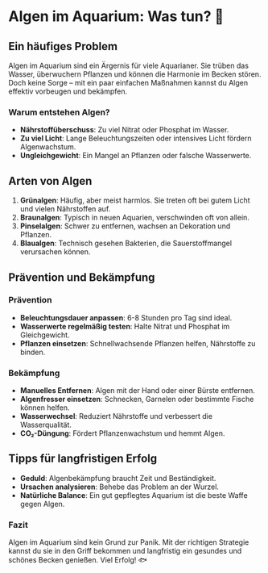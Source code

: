 
# Algen im Aquarium: Was tun? 🌿

## Ein häufiges Problem
Algen im Aquarium sind ein Ärgernis für viele Aquarianer. Sie trüben das Wasser, überwuchern Pflanzen und können die Harmonie im Becken stören. Doch keine Sorge – mit ein paar einfachen Maßnahmen kannst du Algen effektiv vorbeugen und bekämpfen.

### Warum entstehen Algen?
- **Nährstoffüberschuss**: Zu viel Nitrat oder Phosphat im Wasser.
- **Zu viel Licht**: Lange Beleuchtungszeiten oder intensives Licht fördern Algenwachstum.
- **Ungleichgewicht**: Ein Mangel an Pflanzen oder falsche Wasserwerte.

## Arten von Algen
1. **Grünalgen**: Häufig, aber meist harmlos. Sie treten oft bei gutem Licht und vielen Nährstoffen auf.
2. **Braunalgen**: Typisch in neuen Aquarien, verschwinden oft von allein.
3. **Pinselalgen**: Schwer zu entfernen, wachsen an Dekoration und Pflanzen.
4. **Blaualgen**: Technisch gesehen Bakterien, die Sauerstoffmangel verursachen können.

## Prävention und Bekämpfung
### Prävention
- **Beleuchtungsdauer anpassen**: 6-8 Stunden pro Tag sind ideal.
- **Wasserwerte regelmäßig testen**: Halte Nitrat und Phosphat im Gleichgewicht.
- **Pflanzen einsetzen**: Schnellwachsende Pflanzen helfen, Nährstoffe zu binden.

### Bekämpfung
- **Manuelles Entfernen**: Algen mit der Hand oder einer Bürste entfernen.
- **Algenfresser einsetzen**: Schnecken, Garnelen oder bestimmte Fische können helfen.
- **Wasserwechsel**: Reduziert Nährstoffe und verbessert die Wasserqualität.
- **CO₂-Düngung**: Fördert Pflanzenwachstum und hemmt Algen.

## Tipps für langfristigen Erfolg
- **Geduld**: Algenbekämpfung braucht Zeit und Beständigkeit.
- **Ursachen analysieren**: Behebe das Problem an der Wurzel.
- **Natürliche Balance**: Ein gut gepflegtes Aquarium ist die beste Waffe gegen Algen.

### Fazit
Algen im Aquarium sind kein Grund zur Panik. Mit der richtigen Strategie kannst du sie in den Griff bekommen und langfristig ein gesundes und schönes Becken genießen. Viel Erfolg! 🐟
